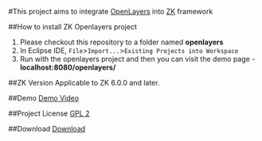 #This project aims to integrate [OpenLayers](http://openlayers.org/) into [ZK](http://www.zkoss.org/) framework

##How to install ZK Openlayers project
1. Please checkout this repository to a folder named __openlayers__
2. In Eclipse IDE, `File`>`Import...`>`Existing Projects into Workspace`
3. Run with the openlayers project and then you can visit the demo page - __localhost:8080/openlayers/__

##ZK Version
Applicable to ZK 6.0.0 and later.

##Demo
[Demo Video](http://www.screencast.com/t/spIib4Mm)

##Project License
[GPL 2](https://github.com/zkoss/openlayers/blob/master/zkdoc/COPYING)

##Download
[Download](https://github.com/zkoss/openlayers/downloads)
